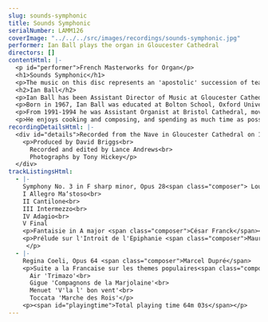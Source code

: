 ```yaml
---
slug: sounds-symphonic
title: Sounds Symphonic
serialNumber: LAMM126
coverImage: "../../../src/images/recordings/sounds-symphonic.jpg"
performer: Ian Ball plays the organ in Gloucester Cathedral
directors: []
contentHtml: |-
  <p id="performer">French Masterworks for Organ</p>
  <h1>Sounds Symphonic</h1>
  <p>The music on this disc represents an 'apostolic' succession of teacher/pupil composers, active in Paris and spanning over a century. Each composer was a virtuoso organist, devoted to their work as liturgical improvisers: providing spontaneously crafted compositions for the ceremonies of the church. The works presented are 'symphonic' both in terms of form (the Vierne and Franck) and also in the orchestral way in which the the organ is used (Duruflé, Dupré and Cochereau - although each of these three handled more massive formal structures with consummate ease). The organ upon which they are played is unique in English cathedrals for its unashamedly French reed stops (which include 'brass' instruments in organ nomenclature), lush yet transparent foundation stops (the 'strings' of the orchestra) and its bright yet blending mixtures (which reinforce the harmonics of individual notes). The music is interpreted by Ian Ball, who grew up with the sound of Debussy, Franck and Ravel (his father being an unashamed Francophile), and who now studies every six weeks in Paris with Naji Hakim, Organiste Titulaire at the Eglise de la Sainte-Trinité, and a former pupil of Jean Langlais and Rolande Falcinelli.</p>
  <h2>Ian Ball</h2>
  <p>Ian Ball has been Assistant Director of Music at Gloucester Cathedral since September 1998. He accompanies and assists in directing the seven sung services every week, and directs the new Cathedral Youth Choir, which he founded in 1999. Ian also leads a busy schedule as a recitalist and conductor. As a solo performer he has travelled widely in Europe and the United States, where he returns in the Autumn of 2001 for a second recital tour. Ian features on nine commercial recordings, three of them as accompanist and soloist with Gloucester Cathedral Choir, and the most recent as Director of the Saint Cecilia Singers.</p>
  <p>Born in 1967, Ian Ball was educated at Bolton School, Oxford University and the Royal Northern College of Music. He was Organ Scholar at St Peter's College, Oxford and Manchester Cathedral, and studied with David Sanger, Peter Hurford and Gordon Stewart. He is a Fellow of the Royal College of Organists and holds the RNCM's Diploma in Advanced Performance, having won prizes in church music and interpretation. He has been a pupil of Maitre Naji Hakim for two years, studying repertoire, improvisation and composition in Paris.</p>
  <p>From 1991-1994 he was Assistant Organist at Bristol Cathedral, moving to be Organist at Clifton Cathedral from 1994 until his move to Gloucester. He has also worked as a schoolmaster at Chetham's School of Music, Bristol Cathedral School and Redland High School for Girls, where for five years he ran a busy choral programme, culminating in a Chamber Choir tour to Thailand in 1996.</p>
  <p>He enjoys cooking and composing, and spending as much time as possible with his two children, Jamie and Rebecca.</p>
recordingDetailsHtml: |-
  <div id="details">Recorded from the Nave in Gloucester Cathedral on 15th and 16th October 2000 by kind permission of the Dean and Chapter.
    <p>Produced by David Briggs<br>
      Recorded and edited by Lance Andrews<br>
      Photographs by Tony Hickey</p>
  </div>
trackListingsHtml:
  - |-
    Symphony No. 3 in F sharp minor, Opus 28<span class="composer"> Louis Vierne</span><br>
    I Allegro Ma‘stoso<br>
    II Cantilone<br>
    III Intermezzo<br>
    IV Adagio<br>
    V Final
    <p>Fantaisie in A major <span class="composer">César Franck</span></p>
    <p>Prélude sur l'Introit de l'Epiphanie <span class="composer">Maurice Duruflé</span><br>
     </p>
  - |-
    Regina Coeli, Opus 64 <span class="composer">Marcel Dupré</span>
    <p>Suite a la Francaise sur les themes populaires<span class="composer"> Pierre Cochereau</span> <span class="composer">transcribed David Briggs</span><br>
      Air 'Trimazo'<br>
      Gigue 'Compagnons de la Marjolaine'<br>
      Menuet 'V'la l' bon vent'<br>
      Toccata 'Marche des Rois'</p>
    <p><span id="playingtime">Total playing time 64m 03s</span></p>
---
```


